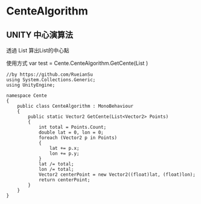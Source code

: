 # CenteAlgorithm


## UNITY 中心演算法 
透過 List<Vector2>  算出List的中心點

使用方式 var test  = Cente.CenteAlgorithm.GetCente(List<Vector2> )

    //by https://github.com/RueianSu
    using System.Collections.Generic;
    using UnityEngine;
    
    namespace Cente
    {
        public class CenteAlgorithm : MonoBehaviour
        {
            public static Vector2 GetCente(List<Vector2> Points)
            {
                int total = Points.Count;
                double lat = 0, lon = 0;
                foreach (Vector2 p in Points)
                {
                    lat += p.x;
                    lon += p.y;      
                }
                lat /= total;
                lon /= total;
                Vector2 centerPoint = new Vector2((float)lat, (float)lon);
                return centerPoint;
            }
        }
    }

